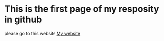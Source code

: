 # This is the first page of my resposity in github
please go to this website <a href=https://arjzxc000.github.io/Web%20Portfolio>My website</a>
